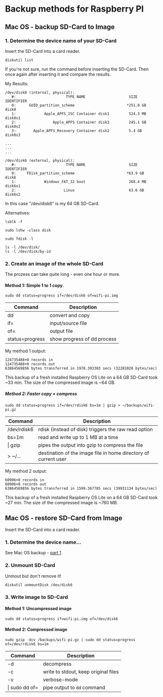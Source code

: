 # Backup methods for Raspberry PI


## Mac OS - backup SD-Card to Image

### 1. Determine the device name of your SD-Card

Insert the SD-Card into a card reader.

```shell
diskutil list
```
If you're not sure, run the command before inserting the SD-Card. Then once again after inserting it and compare the results.

My Results:
```shell
/dev/disk0 (internal, physical):
   #:                       TYPE NAME                    SIZE       IDENTIFIER
   0:      GUID_partition_scheme                        *251.0 GB   disk0
   1:             Apple_APFS_ISC Container disk1         524.3 MB   disk0s1
   2:                 Apple_APFS Container disk3         245.1 GB   disk0s2
   3:        Apple_APFS_Recovery Container disk2         5.4 GB     disk0s3
  
...
...
...
  
/dev/disk6 (external, physical):
   #:                       TYPE NAME                    SIZE       IDENTIFIER
   0:     FDisk_partition_scheme                        *63.9 GB    disk6
   1:             Windows_FAT_32 boot                    268.4 MB   disk6s1
   2:                      Linux                         63.6 GB    disk6s2
```
In this case "/dev/disk6" is my 64 GB SD-Card.

Alternatives:

```shell
lsblk -f
```

```shell
sudo lshw -class disk
```

```shell
sudo fdisk -l
```

```shell
ls -l /dev/disk/
ls -l /dev/disk/by-id
```

### 2. Create an image of the whole SD-Card

The prozess can take quite long - even one hour or more.

#### Method 1: Simple 1 to 1 copy.
```shell
sudo dd status=progress if=/dev/disk6 of=wifi-pi.img
```

| Command | Description       |
| ------- | ----------------- |
| dd      | convert and copy  |
| if=     | input/source file |
| of=     | output file       |
| status=progress | show progress of dd process |

My method 1 output:

```shell
124735488+0 records in
124735488+0 records out
63864569856 bytes transferred in 1978.393303 secs (32281028 bytes/sec)
```

This backup of a fresh installed Raspberry OS Lite on a 64 GB SD-Card took ~33 min. The size of the compressed image is ~64 GB.

##### Method 2: Faster copy + compress
```shell
sudo dd status=progress if=/dev/rdisk6 bs=1m | gzip > ~/backups/wifi-pi.gz
```
| Command | Description |
|-----|-----|
| /dev/rdisk6 | rdisk (instead of disk) triggers the raw read option |
| bs=1m | read and write up to 1 MB at a time |
| \| gzip | pipes the output into gzip to compress the file |
| > ~/... | destination of the image file in home directory of current user |

My method 2 output:
```shell
60906+0 records in
60906+0 records out
63864569856 bytes transferred in 1599.367785 secs (39931134 bytes/sec)
```
This backup of a fresh installed Raspberry OS Lite on a 64 GB SD-Card took ~27 min. The size of the compressed image is ~760 MB.

## Mac OS - restore SD-Card from Image

Insert the SD-Card into a card reader.

### 1. Determine the device name...

See Mac OS backup - [part 1](#1-determine-the-device-name-of-your-sd-card "Determine the device name of your SD-Card")

### 2. Unmount SD-Card

Unmout but don't remove it!

```shell
diskutil unmountDisk /dev/disk6
```

### 3. Write image to SD-Card

#### Method 1: Uncompressed image

```shell
sudo dd status=progress if=wifi-pi.img of=/dev/disk6
```

#### Method 2: Compressed image

```shell
sudo gzip -dcv /backups/wifi-pi.gz | sudo dd status=progress of=/dev/rdisk6 bs=1m
```
| Command        | Description                          |
| -------------- | ------------------------------------ |
| -d             | decompress                           |
| -c             | write to stdout, keep original files |
| -v             | verbose-mode                         |
| \| sudo dd of= | pipe output to `dd` command          |
